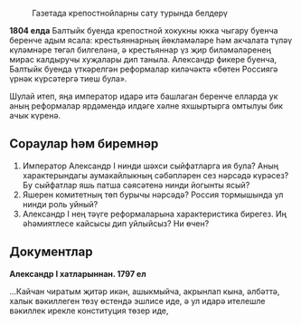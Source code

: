 <!-- page start --><figure><img/><figcaption>Газетада крепостнойларны сату турында белдерү</figcaption></figure>

**1804 елда** Балтыйк буенда крепостной хокукны юкка чыгару буенча беренче адым ясала: крестьяннарның йөкләмәләре һәм акчалата түләү күләмнәре төгәл билгеләнә, ә крестьяннар үз җир биләмәләренең мирас калдыручы хуҗалары дип таныла. Александр фикере буенча, Балтыйк буенда үткәрелгән реформалар киләчәктә «бөтен Россиягә үрнәк күрсәтергә тиеш була».

Шулай итеп, яңа император идарә итә башлаган беренче елларда ук аның реформалар ярдәмендә илдәге хәлне яхшыртырга омтылуы бик ачык күренә.

## Сораулар һәм биремнәр

1. Император Александр І нинди шәхси сыйфатларга ия була? Аның характерындагы аумакайлыкның сәбәпләрен сез нәрсәдә күрәсез? Бу сыйфатлар яшь патша сәясәтенә нинди йогынты ясый?
2. Яшерен комитетның төп бурычы нәрсәдә? Россия тормышында ул нинди роль уйный?
3. Александр І нең тәүге реформаларына характеристика бирегез. Иң әһәмиятлесе кайсысы дип уйлыйсыз? Ни өчен?

## Документлар

**Александр І хатларыннан. 1797 ел**

...Кайчан чиратым җитәр икән, ашыкмыйча, акрынлап кына, әлбәттә, халык вәкиллеген төзү өстендә эшлисе иде, ә ул идарә ителешле вәкиллек ирекле конституция төзер иде,<!-- page end -->
